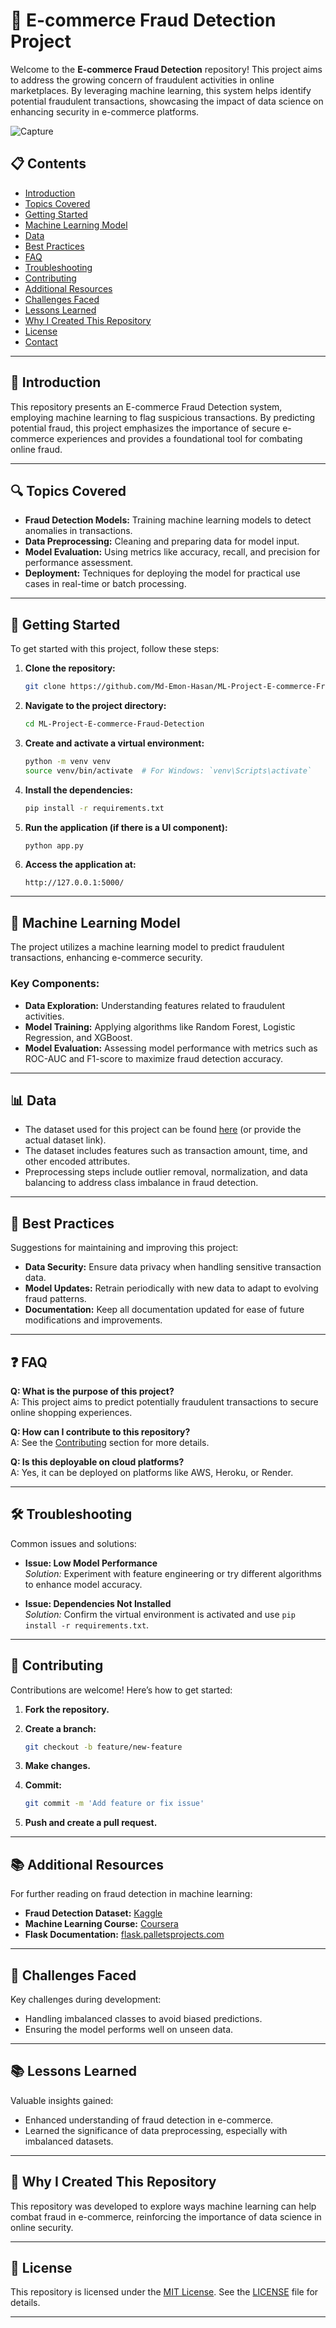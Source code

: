 # 🛒 E-commerce Fraud Detection Project

Welcome to the **E-commerce Fraud Detection** repository! This project aims to address the growing concern of fraudulent activities in online marketplaces. By leveraging machine learning, this system helps identify potential fraudulent transactions, showcasing the impact of data science on enhancing security in e-commerce platforms.

![Capture](https://github.com/user-attachments/assets/59e77592-6324-4952-92a5-8c31eb114f5a)

## 📋 Contents

- [Introduction](#introduction)
- [Topics Covered](#topics-covered)
- [Getting Started](#getting-started)
- [Machine Learning Model](#machine-learning-model)
- [Data](#data)
- [Best Practices](#best-practices)
- [FAQ](#faq)
- [Troubleshooting](#troubleshooting)
- [Contributing](#contributing)
- [Additional Resources](#additional-resources)
- [Challenges Faced](#challenges-faced)
- [Lessons Learned](#lessons-learned)
- [Why I Created This Repository](#why-i-created-this-repository)
- [License](#license)
- [Contact](#contact)

---

## 📖 Introduction

This repository presents an E-commerce Fraud Detection system, employing machine learning to flag suspicious transactions. By predicting potential fraud, this project emphasizes the importance of secure e-commerce experiences and provides a foundational tool for combating online fraud.

---

## 🔍 Topics Covered

- **Fraud Detection Models:** Training machine learning models to detect anomalies in transactions.
- **Data Preprocessing:** Cleaning and preparing data for model input.
- **Model Evaluation:** Using metrics like accuracy, recall, and precision for performance assessment.
- **Deployment:** Techniques for deploying the model for practical use cases in real-time or batch processing.

---

## 🚀 Getting Started

To get started with this project, follow these steps:

1. **Clone the repository:**

   ```bash
   git clone https://github.com/Md-Emon-Hasan/ML-Project-E-commerce-Fraud-Detection.git
   ```

2. **Navigate to the project directory:**

   ```bash
   cd ML-Project-E-commerce-Fraud-Detection
   ```

3. **Create and activate a virtual environment:**

   ```bash
   python -m venv venv
   source venv/bin/activate  # For Windows: `venv\Scripts\activate`
   ```

4. **Install the dependencies:**

   ```bash
   pip install -r requirements.txt
   ```

5. **Run the application (if there is a UI component):**

   ```bash
   python app.py
   ```

6. **Access the application at:**

   ```
   http://127.0.0.1:5000/
   ```

---

## 🧠 Machine Learning Model

The project utilizes a machine learning model to predict fraudulent transactions, enhancing e-commerce security.

### Key Components:

- **Data Exploration:** Understanding features related to fraudulent activities.
- **Model Training:** Applying algorithms like Random Forest, Logistic Regression, and XGBoost.
- **Model Evaluation:** Assessing model performance with metrics such as ROC-AUC and F1-score to maximize fraud detection accuracy.

---

## 📊 Data

- The dataset used for this project can be found [here](https://www.kaggle.com/datasets/mlg-ulb/creditcardfraud) (or provide the actual dataset link).
- The dataset includes features such as transaction amount, time, and other encoded attributes.
- Preprocessing steps include outlier removal, normalization, and data balancing to address class imbalance in fraud detection.

---

## 🌟 Best Practices

Suggestions for maintaining and improving this project:

- **Data Security:** Ensure data privacy when handling sensitive transaction data.
- **Model Updates:** Retrain periodically with new data to adapt to evolving fraud patterns.
- **Documentation:** Keep all documentation updated for ease of future modifications and improvements.

---

## ❓ FAQ

**Q: What is the purpose of this project?**  
A: This project aims to predict potentially fraudulent transactions to secure online shopping experiences.

**Q: How can I contribute to this repository?**  
A: See the [Contributing](#contributing) section for more details.

**Q: Is this deployable on cloud platforms?**  
A: Yes, it can be deployed on platforms like AWS, Heroku, or Render.

---

## 🛠️ Troubleshooting

Common issues and solutions:

- **Issue: Low Model Performance**  
  *Solution:* Experiment with feature engineering or try different algorithms to enhance model accuracy.

- **Issue: Dependencies Not Installed**  
  *Solution:* Confirm the virtual environment is activated and use `pip install -r requirements.txt`.

---

## 🤝 Contributing

Contributions are welcome! Here’s how to get started:

1. **Fork the repository.**
2. **Create a branch:**

   ```bash
   git checkout -b feature/new-feature
   ```

3. **Make changes.**
4. **Commit:**

   ```bash
   git commit -m 'Add feature or fix issue'
   ```

5. **Push and create a pull request.**

---

## 📚 Additional Resources

For further reading on fraud detection in machine learning:

- **Fraud Detection Dataset:** [Kaggle](https://www.kaggle.com/datasets/mlg-ulb/creditcardfraud)
- **Machine Learning Course:** [Coursera](https://www.coursera.org/learn/machine-learning)
- **Flask Documentation:** [flask.palletsprojects.com](https://flask.palletsprojects.com/)

---

## 💪 Challenges Faced

Key challenges during development:

- Handling imbalanced classes to avoid biased predictions.
- Ensuring the model performs well on unseen data.

---

## 📚 Lessons Learned

Valuable insights gained:

- Enhanced understanding of fraud detection in e-commerce.
- Learned the significance of data preprocessing, especially with imbalanced datasets.

---

## 🌟 Why I Created This Repository

This repository was developed to explore ways machine learning can help combat fraud in e-commerce, reinforcing the importance of data science in online security.

---

## 📝 License

This repository is licensed under the [MIT License](https://opensource.org/licenses/MIT). See the [LICENSE](LICENSE) file for details.

---

